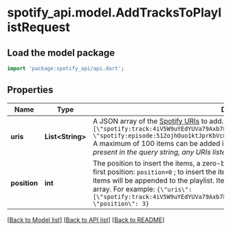 # spotify_api.model.AddTracksToPlaylistRequest

## Load the model package
```dart
import 'package:spotify_api/api.dart';
```

## Properties
Name | Type | Description | Notes
------------ | ------------- | ------------- | -------------
**uris** | **List&lt;String&gt;** | A JSON array of the [Spotify URIs](/documentation/web-api/concepts/spotify-uris-ids) to add. For example: `{\"uris\": [\"spotify:track:4iV5W9uYEdYUVa79Axb7Rh\",\"spotify:track:1301WleyT98MSxVHPZCA6M\", \"spotify:episode:512ojhOuo1ktJprKbVcKyQ\"]}`<br/>A maximum of 100 items can be added in one request. _**Note**: if the `uris` parameter is present in the query string, any URIs listed here in the body will be ignored._  | [optional] 
**position** | **int** | The position to insert the items, a zero-based index. For example, to insert the items in the first position: `position=0` ; to insert the items in the third position: `position=2`. If omitted, the items will be appended to the playlist. Items are added in the order they appear in the uris array. For example: `{\"uris\": [\"spotify:track:4iV5W9uYEdYUVa79Axb7Rh\",\"spotify:track:1301WleyT98MSxVHPZCA6M\"], \"position\": 3}`  | [optional] 

[[Back to Model list]](../README.md#documentation-for-models) [[Back to API list]](../README.md#documentation-for-api-endpoints) [[Back to README]](../README.md)


